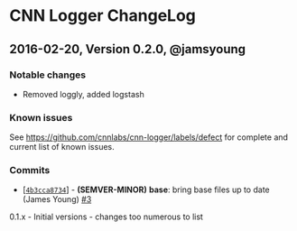 # CNN Logger ChangeLog

## 2016-02-20, Version 0.2.0, @jamsyoung

### Notable changes

- Removed loggly, added logstash


### Known issues

See https://github.com/cnnlabs/cnn-logger/labels/defect for complete and
current list of known issues.


### Commits

* [[`4b3cca8734`](https://github.com/cnnlabs/cnn-logger/commit/4b3cca8734)] - **(SEMVER-MINOR)** **base**: bring base files up to date (James Young) [#3](https://github.com/cnnlabs/cnn-logger/pull/3)




0.1.x - Initial versions - changes too numerous to list

